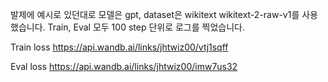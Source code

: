 발제에 예시로 있던대로 모델은 gpt, dataset은 wikitext wikitext-2-raw-v1를 사용했습니다.
Train, Eval 모두 100 step 단위로 로그를 찍었습니다.

Train loss https://api.wandb.ai/links/jhtwiz00/vtj1sqff

Eval loss https://api.wandb.ai/links/jhtwiz00/imw7us32
